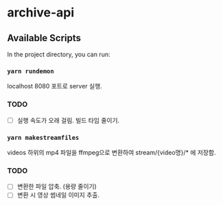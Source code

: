 # archive-api

## Available Scripts

In the project directory, you can run:

### `yarn rundemon`

localhost 8080 포트로 server 실행.

### TODO

- [ ] 실행 속도가 오래 걸림. 빌드 타임 줄이기.

### `yarn makestreamfiles`

videos 하위의 mp4 파일을 ffmpeg으로 변환하여 stream/{video명}/\* 에 저장함.

### TODO

- [ ] 변환한 파일 압축. (용량 줄이기)
- [ ] 변환 시 영상 썸네일 이미지 추출.
